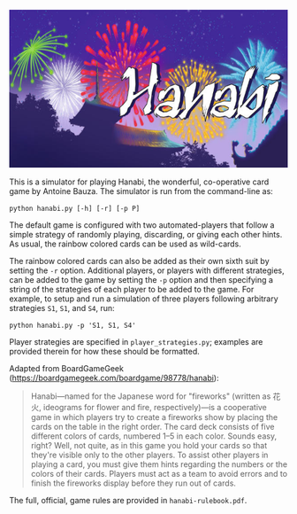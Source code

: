 <p align="center">
  <img src="https://github.com/alexanderdesouza/hanabi-simulator/blob/master/hanabi-banner.jpg">
</p>

This is a simulator for playing Hanabi, the wonderful, co-operative card game by Antoine Bauza. The simulator is run
from the command-line as:
```
python hanabi.py [-h] [-r] [-p P]
```
The default game is configured with two automated-players that follow a simple strategy of randomly playing,
discarding, or giving each other hints. As usual, the rainbow colored cards can be used as wild-cards.

The rainbow colored cards can also be added as their own sixth suit by setting the `-r` option. Additional players, or
players with different strategies, can be added to the game by setting the `-p` option and then specifying a string
of the strategies of each player to be added to the game. For example, to setup and run a simulation of three players
following arbitrary strategies `S1`, `S1`, and `S4`, run:
```
python hanabi.py -p 'S1, S1, S4'
```
Player strategies are specified in `player_strategies.py`; examples are provided therein for how these should be
formatted.

Adapted from BoardGameGeek (https://boardgamegeek.com/boardgame/98778/hanabi):
> Hanabi—named for the Japanese word for "fireworks" (written as 花火, ideograms for flower and fire, respectively)—is
> a cooperative game in which players try to create a fireworks show by placing the cards on the table in the right
> order. The card deck consists of five different colors of cards, numbered 1–5 in each color. Sounds easy, right?
> Well, not quite, as in this game you hold your cards so that they're visible only to the other players. To assist
> other players in playing a card, you must give them hints regarding the numbers or the colors of their cards.
> Players must act as a team to avoid errors and to finish the fireworks display before they run out of cards.

The full, official, game rules are provided in `hanabi-rulebook.pdf`.
